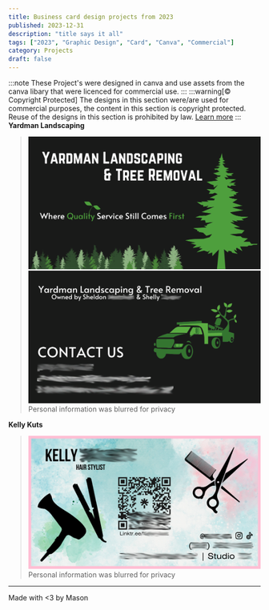 ```yaml
---
title: Business card design projects from 2023
published: 2023-12-31  
description: "title says it all"    
tags: ["2023", "Graphic Design", "Card", "Canva", "Commercial"]  
category: Projects  
draft: false
---
```

:::note
These Project's were designed in canva and use assets from the canva libary that were licenced for commercial use.
:::
:::warning[© Copyright Protected]
The designs in this section were/are used for commercial purposes, the content in this section is copyright protected. Reuse of the designs in this section is prohibited by law. [Learn more](https://en.wikipedia.org/wiki/Copyright)
:::
**Yardman Landscaping**
>![Yardman1](https://github.com/11ason/Sitefiles/blob/main/Cards/2024_Yardman_Card_1.png?raw=true)
>![Yardman2](https://github.com/11ason/Sitefiles/blob/main/Cards/2024_Yardman_Card_2.png?raw=true)
>Personal information was blurred for privacy

**Kelly Kuts**
>![Kelly1](https://github.com/11ason/Sitefiles/blob/main/Cards/2024_Kelly_Card.png?raw=true)
>Personal information was blurred for privacy


---

Made with <3 by Mason
